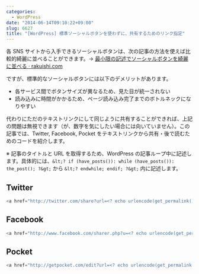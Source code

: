 ```yaml
---
categories:
  - WordPress
date: "2014-06-14T09:10:22+09:00"
slug: 6627
title: "[WordPress] 標準ソーシャルボタンを使わずに、共有するためのリンク指定"
---
```


各 SNS サイトから入手できるソーシャルボタンは、次の記事の方法を使えば比較的綺麗に並べることができます。&rarr; [最小限の記述でソーシャルボタンを綺麗に並べる · rakuishi.com](http://rakuishi.com/archives/6621)

ですが、標準的なソーシャルボタンには以下のデメリットがあります。

- 各サービス間でボタンサイズが異なるため、見た目が統一されない
- 読み込みに時間がかかるため、ページ読み込み完了までのボトルネックになりやすい

代わりにただのテキストリンクにして同じように共有することができれば、上記の問題は無視できます（が、数字を気にしたい場合には向いていません）。この記事では、Twitter, Facebook, Pocket をテキストリンクから共有・後で読むためのコードを紹介します。

※ 記事のタイトルと URL を取得するため、WordPress の記事ループ中に記述します。具体的には、`&lt;? if (have_posts()): while (have_posts()): the_post(); ?&gt;` から `&lt;? endwhile; endif; ?&gt;` 内に記述します。

## Twitter

```php
<a href="http://twitter.com/share?url=<? echo urlencode(get_permalink()); ?>&text=<? echo get_the_title(); ?>" onclick="javascript:window.open(this.href, '', 'menubar=no,toolbar=no,height=300,width=600');return false;">Twitter</a>
```

## Facebook

```php
<a href="http://www.facebook.com/sharer.php?u=<? echo urlencode(get_permalink()); ?>" onclick="javascript:window.open(this.href, '', 'menubar=no,toolbar=no,height=300,width=600');return false;">Facebook</a>
```

## Pocket

```php
<a href="http://getpocket.com/edit?url=<? echo urlencode(get_permalink()); ?>&title=<? echo get_the_title(); ?>" onclick="javascript:window.open(this.href, '', 'menubar=no,toolbar=no,scrollbars=yes,height=300,width=600');return false;">Pocket</a>
```
